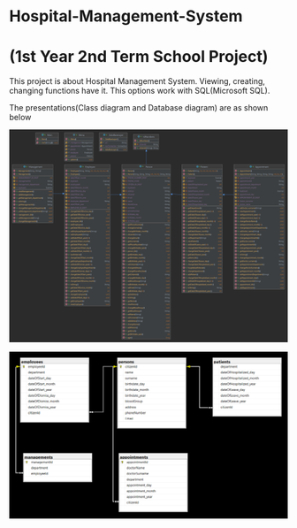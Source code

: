 # Hospital-Management-System

# (1st Year 2nd Term School Project)

This project is about Hospital Management System.
Viewing, creating, changing functions have it. This options work with SQL(Microsoft SQL).


The presentations(Class diagram and Database diagram) are as shown below

![ Alt text](class.png)  [](class.png)

![ Alt text](database.png)  [](database.png)
